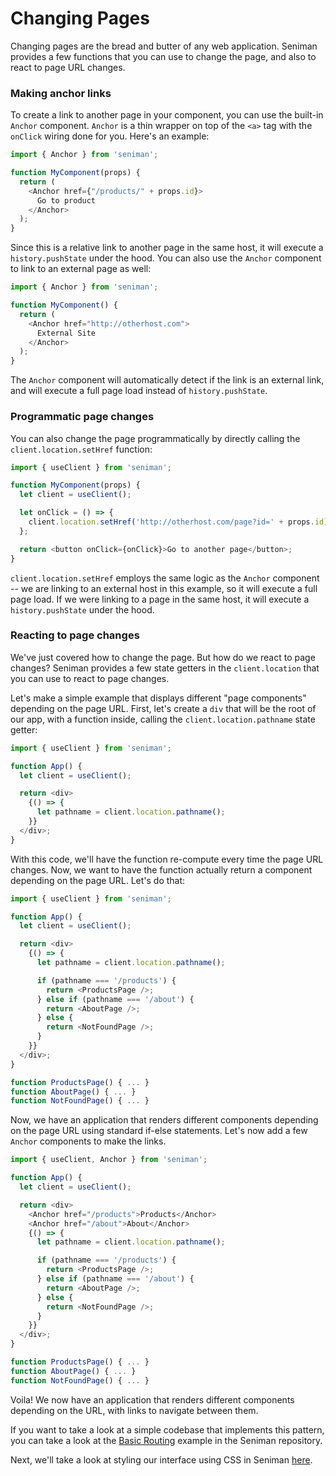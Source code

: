 # Changing Pages

Changing pages are the bread and butter of any web application. Seniman provides a few functions that you can use to change the page, and also to react to page URL changes.


### Making anchor links

To create a link to another page in your component, you can use the built-in `Anchor` component. `Anchor` is a thin wrapper on top of the `<a>` tag with the `onClick` wiring done for you. Here's an example:

```js
import { Anchor } from 'seniman';

function MyComponent(props) {
  return (
    <Anchor href={"/products/" + props.id}>
      Go to product
    </Anchor>
  );
}
```

Since this is a relative link to another page in the same host, it will execute a `history.pushState` under the hood. You can also use the `Anchor` component to link to an external page as well:

```js
import { Anchor } from 'seniman';

function MyComponent() {
  return (
    <Anchor href="http://otherhost.com">
      External Site
    </Anchor>
  );
}
```

The `Anchor` component will automatically detect if the link is an external link, and will execute a full page load instead of `history.pushState`.

### Programmatic page changes

You can also change the page programmatically by directly calling the `client.location.setHref` function:

```js
import { useClient } from 'seniman';

function MyComponent(props) {
  let client = useClient();

  let onClick = () => {
    client.location.setHref('http://otherhost.com/page?id=' + props.id);
  };

  return <button onClick={onClick}>Go to another page</button>;
}
```

`client.location.setHref` employs the same logic as the `Anchor` component -- we are linking to an external host in this example, so it will execute a full page load. If we were linking to a page in the same host, it will execute a `history.pushState` under the hood.


### Reacting to page changes

We've just covered how to change the page. But how do we react to page changes? Seniman provides a few state getters in the `client.location` that you can use to react to page changes. 

Let's make a simple example that displays different "page components" depending on the page URL. First, let's create a `div` that will be the root of our app, with a function inside, calling the `client.location.pathname` state getter:

```js
import { useClient } from 'seniman';

function App() {
  let client = useClient();

  return <div>
    {() => {
      let pathname = client.location.pathname();      
    }}
  </div>;
}
```

With this code, we'll have the function re-compute every time the page URL changes. Now, we want to have the function actually return a component depending on the page URL. Let's do that:

```js
import { useClient } from 'seniman';

function App() {
  let client = useClient();

  return <div>
    {() => {
      let pathname = client.location.pathname();

      if (pathname === '/products') {
        return <ProductsPage />;
      } else if (pathname === '/about') {
        return <AboutPage />;
      } else {
        return <NotFoundPage />;
      }
    }}
  </div>;
}

function ProductsPage() { ... }
function AboutPage() { ... }
function NotFoundPage() { ... }
```

Now, we have an application that renders different components depending on the page URL using standard if-else statements. Let's now add a few `Anchor` components to make the links.

```js
import { useClient, Anchor } from 'seniman';

function App() {
  let client = useClient();

  return <div>
    <Anchor href="/products">Products</Anchor>
    <Anchor href="/about">About</Anchor>
    {() => {
      let pathname = client.location.pathname();

      if (pathname === '/products') {
        return <ProductsPage />;
      } else if (pathname === '/about') {
        return <AboutPage />;
      } else {
        return <NotFoundPage />;
      }
    }}
  </div>;
}

function ProductsPage() { ... }
function AboutPage() { ... }
function NotFoundPage() { ... }
```

Voila! We now have an application that renders different components depending on the URL, with links to navigate between them.

If you want to take a look at a simple codebase that implements this pattern, you can take a look at the [Basic Routing](https://github.com/senimanjs/seniman/tree/main/examples/routing-basic) example in the Seniman repository.

Next, we'll take a look at styling our interface using CSS in Seniman [here](/docs/styling).